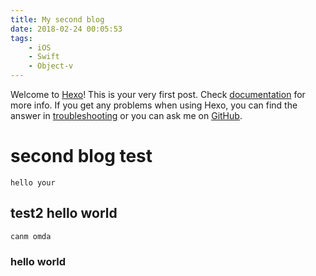 ```yaml
---
title: My second blog
date: 2018-02-24 00:05:53
tags:
	- iOS
	- Swift
	- Object-v
---
```

Welcome to [Hexo](https://hexo.io/)! This is your very first post. Check [documentation](https://hexo.io/docs/) for more info. If you get any problems when using Hexo, you can find the answer in [troubleshooting](https://hexo.io/docs/troubleshooting.html) or you can ask me on [GitHub](https://github.com/hexojs/hexo/issues).
# second blog test
    hello your
## test2 hello world
    canm omda
### hello world


